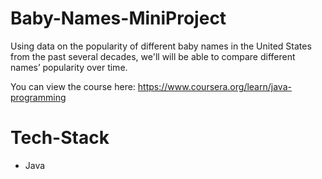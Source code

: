 # Baby-Names-MiniProject
Using data on the popularity of different baby names in the United States from the past several decades, we'll will be able to compare different names’ popularity over time.

You can view the course here: https://www.coursera.org/learn/java-programming

# Tech-Stack
* Java
